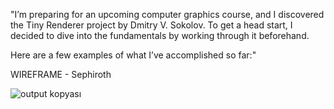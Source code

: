 "I’m preparing for an upcoming computer graphics course, and I discovered the Tiny Renderer project by Dmitry V. Sokolov. To get a head start, I decided to dive into the fundamentals by working through it beforehand. 

Here are a few examples of what I’ve accomplished so far:"

WIREFRAME - Sephiroth

![output kopyası](https://github.com/user-attachments/assets/71fe939b-f144-4fcb-ad59-284f9d82e4b3)
